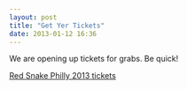 ```yaml
---
layout: post
title: "Get Yer Tickets"
date: 2013-01-12 16:36
---
```


We are opening up tickets for grabs. Be quick!

<a href="http://redsnakephilly.ticketleap.com/2013/" > Red Snake Philly 2013 tickets </a>
